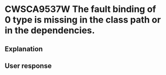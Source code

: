 # CWSCA9537W The fault binding of 0 type is missing in the class path or in the dependencies.

## Explanation

## User response
